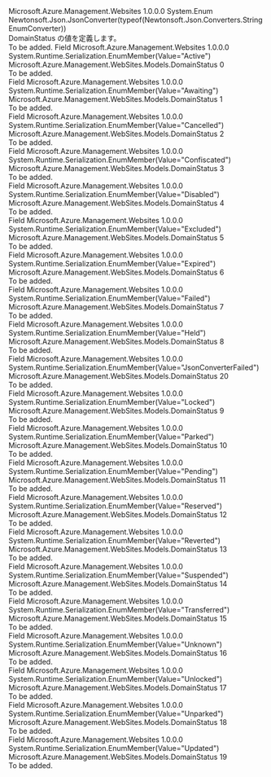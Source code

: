 <Type Name="DomainStatus" FullName="Microsoft.Azure.Management.WebSites.Models.DomainStatus">
  <TypeSignature Language="C#" Value="public enum DomainStatus" />
  <TypeSignature Language="ILAsm" Value=".class public auto ansi sealed DomainStatus extends System.Enum" />
  <TypeSignature Language="DocId" Value="T:Microsoft.Azure.Management.WebSites.Models.DomainStatus" />
  <TypeSignature Language="VB.NET" Value="Public Enum DomainStatus" />
  <TypeSignature Language="F#" Value="type DomainStatus = " />
  <AssemblyInfo>
    <AssemblyName>Microsoft.Azure.Management.Websites</AssemblyName>
    <AssemblyVersion>1.0.0.0</AssemblyVersion>
  </AssemblyInfo>
  <Base>
    <BaseTypeName>System.Enum</BaseTypeName>
  </Base>
  <Attributes>
    <Attribute>
      <AttributeName>Newtonsoft.Json.JsonConverter(typeof(Newtonsoft.Json.Converters.StringEnumConverter))</AttributeName>
    </Attribute>
  </Attributes>
  <Docs>
    <summary>
            DomainStatus の値を定義します。
            </summary>
    <remarks>To be added.</remarks>
  </Docs>
  <Members>
    <Member MemberName="Active">
      <MemberSignature Language="C#" Value="Active" />
      <MemberSignature Language="ILAsm" Value=".field public static literal valuetype Microsoft.Azure.Management.WebSites.Models.DomainStatus Active = int32(0)" />
      <MemberSignature Language="DocId" Value="F:Microsoft.Azure.Management.WebSites.Models.DomainStatus.Active" />
      <MemberSignature Language="VB.NET" Value="Active" />
      <MemberSignature Language="F#" Value="Active = 0" Usage="Microsoft.Azure.Management.WebSites.Models.DomainStatus.Active" />
      <MemberType>Field</MemberType>
      <AssemblyInfo>
        <AssemblyName>Microsoft.Azure.Management.Websites</AssemblyName>
        <AssemblyVersion>1.0.0.0</AssemblyVersion>
      </AssemblyInfo>
      <Attributes>
        <Attribute>
          <AttributeName>System.Runtime.Serialization.EnumMember(Value="Active")</AttributeName>
        </Attribute>
      </Attributes>
      <ReturnValue>
        <ReturnType>Microsoft.Azure.Management.WebSites.Models.DomainStatus</ReturnType>
      </ReturnValue>
      <MemberValue>0</MemberValue>
      <Docs>
        <summary>To be added.</summary>
      </Docs>
    </Member>
    <Member MemberName="Awaiting">
      <MemberSignature Language="C#" Value="Awaiting" />
      <MemberSignature Language="ILAsm" Value=".field public static literal valuetype Microsoft.Azure.Management.WebSites.Models.DomainStatus Awaiting = int32(1)" />
      <MemberSignature Language="DocId" Value="F:Microsoft.Azure.Management.WebSites.Models.DomainStatus.Awaiting" />
      <MemberSignature Language="VB.NET" Value="Awaiting" />
      <MemberSignature Language="F#" Value="Awaiting = 1" Usage="Microsoft.Azure.Management.WebSites.Models.DomainStatus.Awaiting" />
      <MemberType>Field</MemberType>
      <AssemblyInfo>
        <AssemblyName>Microsoft.Azure.Management.Websites</AssemblyName>
        <AssemblyVersion>1.0.0.0</AssemblyVersion>
      </AssemblyInfo>
      <Attributes>
        <Attribute>
          <AttributeName>System.Runtime.Serialization.EnumMember(Value="Awaiting")</AttributeName>
        </Attribute>
      </Attributes>
      <ReturnValue>
        <ReturnType>Microsoft.Azure.Management.WebSites.Models.DomainStatus</ReturnType>
      </ReturnValue>
      <MemberValue>1</MemberValue>
      <Docs>
        <summary>To be added.</summary>
      </Docs>
    </Member>
    <Member MemberName="Cancelled">
      <MemberSignature Language="C#" Value="Cancelled" />
      <MemberSignature Language="ILAsm" Value=".field public static literal valuetype Microsoft.Azure.Management.WebSites.Models.DomainStatus Cancelled = int32(2)" />
      <MemberSignature Language="DocId" Value="F:Microsoft.Azure.Management.WebSites.Models.DomainStatus.Cancelled" />
      <MemberSignature Language="VB.NET" Value="Cancelled" />
      <MemberSignature Language="F#" Value="Cancelled = 2" Usage="Microsoft.Azure.Management.WebSites.Models.DomainStatus.Cancelled" />
      <MemberType>Field</MemberType>
      <AssemblyInfo>
        <AssemblyName>Microsoft.Azure.Management.Websites</AssemblyName>
        <AssemblyVersion>1.0.0.0</AssemblyVersion>
      </AssemblyInfo>
      <Attributes>
        <Attribute>
          <AttributeName>System.Runtime.Serialization.EnumMember(Value="Cancelled")</AttributeName>
        </Attribute>
      </Attributes>
      <ReturnValue>
        <ReturnType>Microsoft.Azure.Management.WebSites.Models.DomainStatus</ReturnType>
      </ReturnValue>
      <MemberValue>2</MemberValue>
      <Docs>
        <summary>To be added.</summary>
      </Docs>
    </Member>
    <Member MemberName="Confiscated">
      <MemberSignature Language="C#" Value="Confiscated" />
      <MemberSignature Language="ILAsm" Value=".field public static literal valuetype Microsoft.Azure.Management.WebSites.Models.DomainStatus Confiscated = int32(3)" />
      <MemberSignature Language="DocId" Value="F:Microsoft.Azure.Management.WebSites.Models.DomainStatus.Confiscated" />
      <MemberSignature Language="VB.NET" Value="Confiscated" />
      <MemberSignature Language="F#" Value="Confiscated = 3" Usage="Microsoft.Azure.Management.WebSites.Models.DomainStatus.Confiscated" />
      <MemberType>Field</MemberType>
      <AssemblyInfo>
        <AssemblyName>Microsoft.Azure.Management.Websites</AssemblyName>
        <AssemblyVersion>1.0.0.0</AssemblyVersion>
      </AssemblyInfo>
      <Attributes>
        <Attribute>
          <AttributeName>System.Runtime.Serialization.EnumMember(Value="Confiscated")</AttributeName>
        </Attribute>
      </Attributes>
      <ReturnValue>
        <ReturnType>Microsoft.Azure.Management.WebSites.Models.DomainStatus</ReturnType>
      </ReturnValue>
      <MemberValue>3</MemberValue>
      <Docs>
        <summary>To be added.</summary>
      </Docs>
    </Member>
    <Member MemberName="Disabled">
      <MemberSignature Language="C#" Value="Disabled" />
      <MemberSignature Language="ILAsm" Value=".field public static literal valuetype Microsoft.Azure.Management.WebSites.Models.DomainStatus Disabled = int32(4)" />
      <MemberSignature Language="DocId" Value="F:Microsoft.Azure.Management.WebSites.Models.DomainStatus.Disabled" />
      <MemberSignature Language="VB.NET" Value="Disabled" />
      <MemberSignature Language="F#" Value="Disabled = 4" Usage="Microsoft.Azure.Management.WebSites.Models.DomainStatus.Disabled" />
      <MemberType>Field</MemberType>
      <AssemblyInfo>
        <AssemblyName>Microsoft.Azure.Management.Websites</AssemblyName>
        <AssemblyVersion>1.0.0.0</AssemblyVersion>
      </AssemblyInfo>
      <Attributes>
        <Attribute>
          <AttributeName>System.Runtime.Serialization.EnumMember(Value="Disabled")</AttributeName>
        </Attribute>
      </Attributes>
      <ReturnValue>
        <ReturnType>Microsoft.Azure.Management.WebSites.Models.DomainStatus</ReturnType>
      </ReturnValue>
      <MemberValue>4</MemberValue>
      <Docs>
        <summary>To be added.</summary>
      </Docs>
    </Member>
    <Member MemberName="Excluded">
      <MemberSignature Language="C#" Value="Excluded" />
      <MemberSignature Language="ILAsm" Value=".field public static literal valuetype Microsoft.Azure.Management.WebSites.Models.DomainStatus Excluded = int32(5)" />
      <MemberSignature Language="DocId" Value="F:Microsoft.Azure.Management.WebSites.Models.DomainStatus.Excluded" />
      <MemberSignature Language="VB.NET" Value="Excluded" />
      <MemberSignature Language="F#" Value="Excluded = 5" Usage="Microsoft.Azure.Management.WebSites.Models.DomainStatus.Excluded" />
      <MemberType>Field</MemberType>
      <AssemblyInfo>
        <AssemblyName>Microsoft.Azure.Management.Websites</AssemblyName>
        <AssemblyVersion>1.0.0.0</AssemblyVersion>
      </AssemblyInfo>
      <Attributes>
        <Attribute>
          <AttributeName>System.Runtime.Serialization.EnumMember(Value="Excluded")</AttributeName>
        </Attribute>
      </Attributes>
      <ReturnValue>
        <ReturnType>Microsoft.Azure.Management.WebSites.Models.DomainStatus</ReturnType>
      </ReturnValue>
      <MemberValue>5</MemberValue>
      <Docs>
        <summary>To be added.</summary>
      </Docs>
    </Member>
    <Member MemberName="Expired">
      <MemberSignature Language="C#" Value="Expired" />
      <MemberSignature Language="ILAsm" Value=".field public static literal valuetype Microsoft.Azure.Management.WebSites.Models.DomainStatus Expired = int32(6)" />
      <MemberSignature Language="DocId" Value="F:Microsoft.Azure.Management.WebSites.Models.DomainStatus.Expired" />
      <MemberSignature Language="VB.NET" Value="Expired" />
      <MemberSignature Language="F#" Value="Expired = 6" Usage="Microsoft.Azure.Management.WebSites.Models.DomainStatus.Expired" />
      <MemberType>Field</MemberType>
      <AssemblyInfo>
        <AssemblyName>Microsoft.Azure.Management.Websites</AssemblyName>
        <AssemblyVersion>1.0.0.0</AssemblyVersion>
      </AssemblyInfo>
      <Attributes>
        <Attribute>
          <AttributeName>System.Runtime.Serialization.EnumMember(Value="Expired")</AttributeName>
        </Attribute>
      </Attributes>
      <ReturnValue>
        <ReturnType>Microsoft.Azure.Management.WebSites.Models.DomainStatus</ReturnType>
      </ReturnValue>
      <MemberValue>6</MemberValue>
      <Docs>
        <summary>To be added.</summary>
      </Docs>
    </Member>
    <Member MemberName="Failed">
      <MemberSignature Language="C#" Value="Failed" />
      <MemberSignature Language="ILAsm" Value=".field public static literal valuetype Microsoft.Azure.Management.WebSites.Models.DomainStatus Failed = int32(7)" />
      <MemberSignature Language="DocId" Value="F:Microsoft.Azure.Management.WebSites.Models.DomainStatus.Failed" />
      <MemberSignature Language="VB.NET" Value="Failed" />
      <MemberSignature Language="F#" Value="Failed = 7" Usage="Microsoft.Azure.Management.WebSites.Models.DomainStatus.Failed" />
      <MemberType>Field</MemberType>
      <AssemblyInfo>
        <AssemblyName>Microsoft.Azure.Management.Websites</AssemblyName>
        <AssemblyVersion>1.0.0.0</AssemblyVersion>
      </AssemblyInfo>
      <Attributes>
        <Attribute>
          <AttributeName>System.Runtime.Serialization.EnumMember(Value="Failed")</AttributeName>
        </Attribute>
      </Attributes>
      <ReturnValue>
        <ReturnType>Microsoft.Azure.Management.WebSites.Models.DomainStatus</ReturnType>
      </ReturnValue>
      <MemberValue>7</MemberValue>
      <Docs>
        <summary>To be added.</summary>
      </Docs>
    </Member>
    <Member MemberName="Held">
      <MemberSignature Language="C#" Value="Held" />
      <MemberSignature Language="ILAsm" Value=".field public static literal valuetype Microsoft.Azure.Management.WebSites.Models.DomainStatus Held = int32(8)" />
      <MemberSignature Language="DocId" Value="F:Microsoft.Azure.Management.WebSites.Models.DomainStatus.Held" />
      <MemberSignature Language="VB.NET" Value="Held" />
      <MemberSignature Language="F#" Value="Held = 8" Usage="Microsoft.Azure.Management.WebSites.Models.DomainStatus.Held" />
      <MemberType>Field</MemberType>
      <AssemblyInfo>
        <AssemblyName>Microsoft.Azure.Management.Websites</AssemblyName>
        <AssemblyVersion>1.0.0.0</AssemblyVersion>
      </AssemblyInfo>
      <Attributes>
        <Attribute>
          <AttributeName>System.Runtime.Serialization.EnumMember(Value="Held")</AttributeName>
        </Attribute>
      </Attributes>
      <ReturnValue>
        <ReturnType>Microsoft.Azure.Management.WebSites.Models.DomainStatus</ReturnType>
      </ReturnValue>
      <MemberValue>8</MemberValue>
      <Docs>
        <summary>To be added.</summary>
      </Docs>
    </Member>
    <Member MemberName="JsonConverterFailed">
      <MemberSignature Language="C#" Value="JsonConverterFailed" />
      <MemberSignature Language="ILAsm" Value=".field public static literal valuetype Microsoft.Azure.Management.WebSites.Models.DomainStatus JsonConverterFailed = int32(20)" />
      <MemberSignature Language="DocId" Value="F:Microsoft.Azure.Management.WebSites.Models.DomainStatus.JsonConverterFailed" />
      <MemberSignature Language="VB.NET" Value="JsonConverterFailed" />
      <MemberSignature Language="F#" Value="JsonConverterFailed = 20" Usage="Microsoft.Azure.Management.WebSites.Models.DomainStatus.JsonConverterFailed" />
      <MemberType>Field</MemberType>
      <AssemblyInfo>
        <AssemblyName>Microsoft.Azure.Management.Websites</AssemblyName>
        <AssemblyVersion>1.0.0.0</AssemblyVersion>
      </AssemblyInfo>
      <Attributes>
        <Attribute>
          <AttributeName>System.Runtime.Serialization.EnumMember(Value="JsonConverterFailed")</AttributeName>
        </Attribute>
      </Attributes>
      <ReturnValue>
        <ReturnType>Microsoft.Azure.Management.WebSites.Models.DomainStatus</ReturnType>
      </ReturnValue>
      <MemberValue>20</MemberValue>
      <Docs>
        <summary>To be added.</summary>
      </Docs>
    </Member>
    <Member MemberName="Locked">
      <MemberSignature Language="C#" Value="Locked" />
      <MemberSignature Language="ILAsm" Value=".field public static literal valuetype Microsoft.Azure.Management.WebSites.Models.DomainStatus Locked = int32(9)" />
      <MemberSignature Language="DocId" Value="F:Microsoft.Azure.Management.WebSites.Models.DomainStatus.Locked" />
      <MemberSignature Language="VB.NET" Value="Locked" />
      <MemberSignature Language="F#" Value="Locked = 9" Usage="Microsoft.Azure.Management.WebSites.Models.DomainStatus.Locked" />
      <MemberType>Field</MemberType>
      <AssemblyInfo>
        <AssemblyName>Microsoft.Azure.Management.Websites</AssemblyName>
        <AssemblyVersion>1.0.0.0</AssemblyVersion>
      </AssemblyInfo>
      <Attributes>
        <Attribute>
          <AttributeName>System.Runtime.Serialization.EnumMember(Value="Locked")</AttributeName>
        </Attribute>
      </Attributes>
      <ReturnValue>
        <ReturnType>Microsoft.Azure.Management.WebSites.Models.DomainStatus</ReturnType>
      </ReturnValue>
      <MemberValue>9</MemberValue>
      <Docs>
        <summary>To be added.</summary>
      </Docs>
    </Member>
    <Member MemberName="Parked">
      <MemberSignature Language="C#" Value="Parked" />
      <MemberSignature Language="ILAsm" Value=".field public static literal valuetype Microsoft.Azure.Management.WebSites.Models.DomainStatus Parked = int32(10)" />
      <MemberSignature Language="DocId" Value="F:Microsoft.Azure.Management.WebSites.Models.DomainStatus.Parked" />
      <MemberSignature Language="VB.NET" Value="Parked" />
      <MemberSignature Language="F#" Value="Parked = 10" Usage="Microsoft.Azure.Management.WebSites.Models.DomainStatus.Parked" />
      <MemberType>Field</MemberType>
      <AssemblyInfo>
        <AssemblyName>Microsoft.Azure.Management.Websites</AssemblyName>
        <AssemblyVersion>1.0.0.0</AssemblyVersion>
      </AssemblyInfo>
      <Attributes>
        <Attribute>
          <AttributeName>System.Runtime.Serialization.EnumMember(Value="Parked")</AttributeName>
        </Attribute>
      </Attributes>
      <ReturnValue>
        <ReturnType>Microsoft.Azure.Management.WebSites.Models.DomainStatus</ReturnType>
      </ReturnValue>
      <MemberValue>10</MemberValue>
      <Docs>
        <summary>To be added.</summary>
      </Docs>
    </Member>
    <Member MemberName="Pending">
      <MemberSignature Language="C#" Value="Pending" />
      <MemberSignature Language="ILAsm" Value=".field public static literal valuetype Microsoft.Azure.Management.WebSites.Models.DomainStatus Pending = int32(11)" />
      <MemberSignature Language="DocId" Value="F:Microsoft.Azure.Management.WebSites.Models.DomainStatus.Pending" />
      <MemberSignature Language="VB.NET" Value="Pending" />
      <MemberSignature Language="F#" Value="Pending = 11" Usage="Microsoft.Azure.Management.WebSites.Models.DomainStatus.Pending" />
      <MemberType>Field</MemberType>
      <AssemblyInfo>
        <AssemblyName>Microsoft.Azure.Management.Websites</AssemblyName>
        <AssemblyVersion>1.0.0.0</AssemblyVersion>
      </AssemblyInfo>
      <Attributes>
        <Attribute>
          <AttributeName>System.Runtime.Serialization.EnumMember(Value="Pending")</AttributeName>
        </Attribute>
      </Attributes>
      <ReturnValue>
        <ReturnType>Microsoft.Azure.Management.WebSites.Models.DomainStatus</ReturnType>
      </ReturnValue>
      <MemberValue>11</MemberValue>
      <Docs>
        <summary>To be added.</summary>
      </Docs>
    </Member>
    <Member MemberName="Reserved">
      <MemberSignature Language="C#" Value="Reserved" />
      <MemberSignature Language="ILAsm" Value=".field public static literal valuetype Microsoft.Azure.Management.WebSites.Models.DomainStatus Reserved = int32(12)" />
      <MemberSignature Language="DocId" Value="F:Microsoft.Azure.Management.WebSites.Models.DomainStatus.Reserved" />
      <MemberSignature Language="VB.NET" Value="Reserved" />
      <MemberSignature Language="F#" Value="Reserved = 12" Usage="Microsoft.Azure.Management.WebSites.Models.DomainStatus.Reserved" />
      <MemberType>Field</MemberType>
      <AssemblyInfo>
        <AssemblyName>Microsoft.Azure.Management.Websites</AssemblyName>
        <AssemblyVersion>1.0.0.0</AssemblyVersion>
      </AssemblyInfo>
      <Attributes>
        <Attribute>
          <AttributeName>System.Runtime.Serialization.EnumMember(Value="Reserved")</AttributeName>
        </Attribute>
      </Attributes>
      <ReturnValue>
        <ReturnType>Microsoft.Azure.Management.WebSites.Models.DomainStatus</ReturnType>
      </ReturnValue>
      <MemberValue>12</MemberValue>
      <Docs>
        <summary>To be added.</summary>
      </Docs>
    </Member>
    <Member MemberName="Reverted">
      <MemberSignature Language="C#" Value="Reverted" />
      <MemberSignature Language="ILAsm" Value=".field public static literal valuetype Microsoft.Azure.Management.WebSites.Models.DomainStatus Reverted = int32(13)" />
      <MemberSignature Language="DocId" Value="F:Microsoft.Azure.Management.WebSites.Models.DomainStatus.Reverted" />
      <MemberSignature Language="VB.NET" Value="Reverted" />
      <MemberSignature Language="F#" Value="Reverted = 13" Usage="Microsoft.Azure.Management.WebSites.Models.DomainStatus.Reverted" />
      <MemberType>Field</MemberType>
      <AssemblyInfo>
        <AssemblyName>Microsoft.Azure.Management.Websites</AssemblyName>
        <AssemblyVersion>1.0.0.0</AssemblyVersion>
      </AssemblyInfo>
      <Attributes>
        <Attribute>
          <AttributeName>System.Runtime.Serialization.EnumMember(Value="Reverted")</AttributeName>
        </Attribute>
      </Attributes>
      <ReturnValue>
        <ReturnType>Microsoft.Azure.Management.WebSites.Models.DomainStatus</ReturnType>
      </ReturnValue>
      <MemberValue>13</MemberValue>
      <Docs>
        <summary>To be added.</summary>
      </Docs>
    </Member>
    <Member MemberName="Suspended">
      <MemberSignature Language="C#" Value="Suspended" />
      <MemberSignature Language="ILAsm" Value=".field public static literal valuetype Microsoft.Azure.Management.WebSites.Models.DomainStatus Suspended = int32(14)" />
      <MemberSignature Language="DocId" Value="F:Microsoft.Azure.Management.WebSites.Models.DomainStatus.Suspended" />
      <MemberSignature Language="VB.NET" Value="Suspended" />
      <MemberSignature Language="F#" Value="Suspended = 14" Usage="Microsoft.Azure.Management.WebSites.Models.DomainStatus.Suspended" />
      <MemberType>Field</MemberType>
      <AssemblyInfo>
        <AssemblyName>Microsoft.Azure.Management.Websites</AssemblyName>
        <AssemblyVersion>1.0.0.0</AssemblyVersion>
      </AssemblyInfo>
      <Attributes>
        <Attribute>
          <AttributeName>System.Runtime.Serialization.EnumMember(Value="Suspended")</AttributeName>
        </Attribute>
      </Attributes>
      <ReturnValue>
        <ReturnType>Microsoft.Azure.Management.WebSites.Models.DomainStatus</ReturnType>
      </ReturnValue>
      <MemberValue>14</MemberValue>
      <Docs>
        <summary>To be added.</summary>
      </Docs>
    </Member>
    <Member MemberName="Transferred">
      <MemberSignature Language="C#" Value="Transferred" />
      <MemberSignature Language="ILAsm" Value=".field public static literal valuetype Microsoft.Azure.Management.WebSites.Models.DomainStatus Transferred = int32(15)" />
      <MemberSignature Language="DocId" Value="F:Microsoft.Azure.Management.WebSites.Models.DomainStatus.Transferred" />
      <MemberSignature Language="VB.NET" Value="Transferred" />
      <MemberSignature Language="F#" Value="Transferred = 15" Usage="Microsoft.Azure.Management.WebSites.Models.DomainStatus.Transferred" />
      <MemberType>Field</MemberType>
      <AssemblyInfo>
        <AssemblyName>Microsoft.Azure.Management.Websites</AssemblyName>
        <AssemblyVersion>1.0.0.0</AssemblyVersion>
      </AssemblyInfo>
      <Attributes>
        <Attribute>
          <AttributeName>System.Runtime.Serialization.EnumMember(Value="Transferred")</AttributeName>
        </Attribute>
      </Attributes>
      <ReturnValue>
        <ReturnType>Microsoft.Azure.Management.WebSites.Models.DomainStatus</ReturnType>
      </ReturnValue>
      <MemberValue>15</MemberValue>
      <Docs>
        <summary>To be added.</summary>
      </Docs>
    </Member>
    <Member MemberName="Unknown">
      <MemberSignature Language="C#" Value="Unknown" />
      <MemberSignature Language="ILAsm" Value=".field public static literal valuetype Microsoft.Azure.Management.WebSites.Models.DomainStatus Unknown = int32(16)" />
      <MemberSignature Language="DocId" Value="F:Microsoft.Azure.Management.WebSites.Models.DomainStatus.Unknown" />
      <MemberSignature Language="VB.NET" Value="Unknown" />
      <MemberSignature Language="F#" Value="Unknown = 16" Usage="Microsoft.Azure.Management.WebSites.Models.DomainStatus.Unknown" />
      <MemberType>Field</MemberType>
      <AssemblyInfo>
        <AssemblyName>Microsoft.Azure.Management.Websites</AssemblyName>
        <AssemblyVersion>1.0.0.0</AssemblyVersion>
      </AssemblyInfo>
      <Attributes>
        <Attribute>
          <AttributeName>System.Runtime.Serialization.EnumMember(Value="Unknown")</AttributeName>
        </Attribute>
      </Attributes>
      <ReturnValue>
        <ReturnType>Microsoft.Azure.Management.WebSites.Models.DomainStatus</ReturnType>
      </ReturnValue>
      <MemberValue>16</MemberValue>
      <Docs>
        <summary>To be added.</summary>
      </Docs>
    </Member>
    <Member MemberName="Unlocked">
      <MemberSignature Language="C#" Value="Unlocked" />
      <MemberSignature Language="ILAsm" Value=".field public static literal valuetype Microsoft.Azure.Management.WebSites.Models.DomainStatus Unlocked = int32(17)" />
      <MemberSignature Language="DocId" Value="F:Microsoft.Azure.Management.WebSites.Models.DomainStatus.Unlocked" />
      <MemberSignature Language="VB.NET" Value="Unlocked" />
      <MemberSignature Language="F#" Value="Unlocked = 17" Usage="Microsoft.Azure.Management.WebSites.Models.DomainStatus.Unlocked" />
      <MemberType>Field</MemberType>
      <AssemblyInfo>
        <AssemblyName>Microsoft.Azure.Management.Websites</AssemblyName>
        <AssemblyVersion>1.0.0.0</AssemblyVersion>
      </AssemblyInfo>
      <Attributes>
        <Attribute>
          <AttributeName>System.Runtime.Serialization.EnumMember(Value="Unlocked")</AttributeName>
        </Attribute>
      </Attributes>
      <ReturnValue>
        <ReturnType>Microsoft.Azure.Management.WebSites.Models.DomainStatus</ReturnType>
      </ReturnValue>
      <MemberValue>17</MemberValue>
      <Docs>
        <summary>To be added.</summary>
      </Docs>
    </Member>
    <Member MemberName="Unparked">
      <MemberSignature Language="C#" Value="Unparked" />
      <MemberSignature Language="ILAsm" Value=".field public static literal valuetype Microsoft.Azure.Management.WebSites.Models.DomainStatus Unparked = int32(18)" />
      <MemberSignature Language="DocId" Value="F:Microsoft.Azure.Management.WebSites.Models.DomainStatus.Unparked" />
      <MemberSignature Language="VB.NET" Value="Unparked" />
      <MemberSignature Language="F#" Value="Unparked = 18" Usage="Microsoft.Azure.Management.WebSites.Models.DomainStatus.Unparked" />
      <MemberType>Field</MemberType>
      <AssemblyInfo>
        <AssemblyName>Microsoft.Azure.Management.Websites</AssemblyName>
        <AssemblyVersion>1.0.0.0</AssemblyVersion>
      </AssemblyInfo>
      <Attributes>
        <Attribute>
          <AttributeName>System.Runtime.Serialization.EnumMember(Value="Unparked")</AttributeName>
        </Attribute>
      </Attributes>
      <ReturnValue>
        <ReturnType>Microsoft.Azure.Management.WebSites.Models.DomainStatus</ReturnType>
      </ReturnValue>
      <MemberValue>18</MemberValue>
      <Docs>
        <summary>To be added.</summary>
      </Docs>
    </Member>
    <Member MemberName="Updated">
      <MemberSignature Language="C#" Value="Updated" />
      <MemberSignature Language="ILAsm" Value=".field public static literal valuetype Microsoft.Azure.Management.WebSites.Models.DomainStatus Updated = int32(19)" />
      <MemberSignature Language="DocId" Value="F:Microsoft.Azure.Management.WebSites.Models.DomainStatus.Updated" />
      <MemberSignature Language="VB.NET" Value="Updated" />
      <MemberSignature Language="F#" Value="Updated = 19" Usage="Microsoft.Azure.Management.WebSites.Models.DomainStatus.Updated" />
      <MemberType>Field</MemberType>
      <AssemblyInfo>
        <AssemblyName>Microsoft.Azure.Management.Websites</AssemblyName>
        <AssemblyVersion>1.0.0.0</AssemblyVersion>
      </AssemblyInfo>
      <Attributes>
        <Attribute>
          <AttributeName>System.Runtime.Serialization.EnumMember(Value="Updated")</AttributeName>
        </Attribute>
      </Attributes>
      <ReturnValue>
        <ReturnType>Microsoft.Azure.Management.WebSites.Models.DomainStatus</ReturnType>
      </ReturnValue>
      <MemberValue>19</MemberValue>
      <Docs>
        <summary>To be added.</summary>
      </Docs>
    </Member>
  </Members>
</Type>